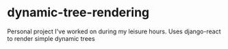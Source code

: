 # dynamic-tree-rendering
Personal project I've worked on during my leisure hours. Uses django-react to render simple dynamic trees
